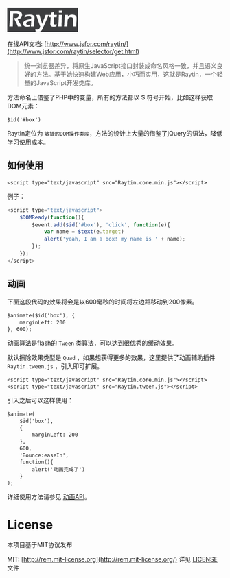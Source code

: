 ![raytin](/test/logo.png)

在线API文档: [http://www.jsfor.com/raytin/](http://www.jsfor.com/raytin/selector/get.html)

> 统一浏览器差异，将原生JavaScript接口封装成命名风格一致，并且语义良好的方法。基于她快速构建Web应用，小巧而实用，这就是Raytin，一个轻量的JavaScript开发类库。

方法命名上借鉴了PHP中的变量，所有的方法都以 $ 符号开始，比如这样获取DOM元素：

```javascipt
$id('#box')
```

Raytin定位为 `敏捷的DOM操作类库`，方法的设计上大量的借鉴了jQuery的语法，降低学习使用成本。

## 如何使用

```javascipt
<script type="text/javascript" src="Raytin.core.min.js"></script>
```

例子：
```javascript
<script type="text/javascript">
    $DOMReady(function(){
        $event.add($id('#box'), 'click', function(e){
            var name = $text(e.target)
            alert('yeah, I am a box! my name is ' + name);
        });
    });
</script>
```

## 动画
下面这段代码的效果将会是以600毫秒的时间将左边距移动到200像素。

```javascipt
$animate($id('box'), {
    marginLeft: 200
}, 600);
```

动画算法是flash的 `Tween` 类算法，可以达到很优秀的缓动效果。

默认擦除效果类型是 `Quad` ，如果想获得更多的效果，这里提供了动画辅助插件 `Raytin.tween.js` ，引入即可扩展。

```javascipt
<script type="text/javascript" src="Raytin.core.min.js"></script>
<script type="text/javascript" src="Raytin.tween.js"></script>
```

引入之后可以这样使用：

```javascipt
$animate(
    $id('box'),
    {
        marginLeft: 200
    },
    600,
    'Bounce:easeIn',
    function(){
        alert('动画完成了')
    }
);
```

详细使用方法请参见 [动画API](http://www.jsfor.com/raytin/effect/animate.html)。

# License
本项目基于MIT协议发布

MIT: [http://rem.mit-license.org](http://rem.mit-license.org/) 详见 [LICENSE](/LICENSE) 文件